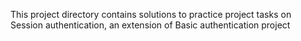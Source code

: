 This project directory contains solutions to practice project tasks on Session authentication, an extension of Basic authentication project
